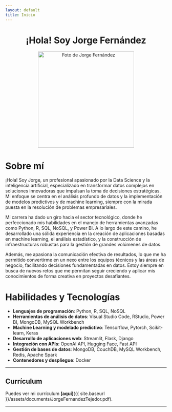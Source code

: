 ```yaml
---
layout: default
title: Inicio
---
```



<div align="center">
  <h1>¡Hola! Soy Jorge Fernández</h1>
  <img src="{{ '/assets/images/jorge_fernandez.jpg' | relative_url }}" alt="Foto de Jorge Fernández" width="300" height="auto">
</div>

# Sobre mí

¡Hola! Soy Jorge, un profesional apasionado por la Data Science y la inteligencia artificial, especializado en transformar datos complejos en soluciones innovadoras que impulsan la toma de decisiones estratégicas. Mi enfoque se centra en el análisis profundo de datos y la implementación de modelos predictivos y de machine learning, siempre con la mirada puesta en la resolución de problemas empresariales.

Mi carrera ha dado un giro hacia el sector tecnológico, donde he perfeccionado mis habilidades en el manejo de herramientas avanzadas como Python, R, SQL, NoSQL, y Power BI. A lo largo de este camino, he desarrollado una sólida experiencia en la creación de aplicaciones basadas en machine learning, el análisis estadístico, y la construcción de infraestructuras robustas para la gestión de grandes volúmenes de datos.

Además, me apasiona la comunicación efectiva de resultados, lo que me ha permitido convertirme en un nexo entre los equipos técnicos y las áreas de negocio, facilitando decisiones fundamentadas en datos. Estoy siempre en busca de nuevos retos que me permitan seguir creciendo y aplicar mis conocimientos de forma creativa en proyectos desafiantes.

# Habilidades y Tecnologías

- **Lenguajes de programación**: Python, R, SQL, NoSQL
- **Herramientas de análisis de datos**: Visual Studio Code, RStudio, Power BI, MongoDB, MySQL Workbench
- **Machine Learning y modelado predictivo**: Tensorflow, Pytorch, Scikit-learn, Keras
- **Desarrollo de aplicaciones web**: Streamlit, Flask, Django
- **Integración con APIs**: OpenAI API, Hugging Face, Fast API
- **Gestión de bases de datos**: MongoDB, CouchDB, MySQL Workbench, Redis, Apache Spark
- **Contenedores y despliegue**: Docker

---

## Currículum

Puedes ver mi currículum **[aquí]**({{ site.baseurl }}/assets/documents/JorgeFernandezTejedor.pdf).

---


